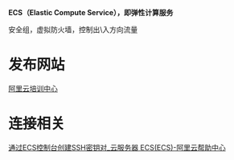**ECS（Elastic Compute Service），即弹性计算服务**



安全组，虚拟防火墙，控制出\入方向流量



# 发布网站

[阿里云培训中心](https://edu.aliyun.com/course/317192/lesson/341802904)



# 连接相关

[通过ECS控制台创建SSH密钥对_云服务器 ECS(ECS)-阿里云帮助中心](https://help.aliyun.com/zh/ecs/user-guide/create-an-ssh-key-pair?spm=5176.ecscore_keyPair.console-base_help.dexternal.12bd4df5YxDoqI)